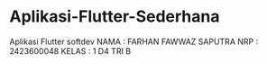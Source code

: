 # Aplikasi-Flutter-Sederhana
Aplikasi Flutter softdev
NAMA : FARHAN FAWWAZ SAPUTRA
NRP : 2423600048
KELAS : 1 D4 TRI B

